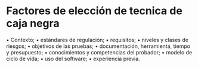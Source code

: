 Factores de elección de tecnica de caja negra
================================

•	Contexto; 
•	estándares de regulación; 
•	requisitos; 
•	niveles y clases de riesgos; 
•	objetivos de las pruebas; 
•	documentación, herramienta, tiempo y presupuesto; 
•	conocimientos y competencias del probador; 
•	modelo de ciclo de vida; 
•	uso del software;
•	experiencia previa.
